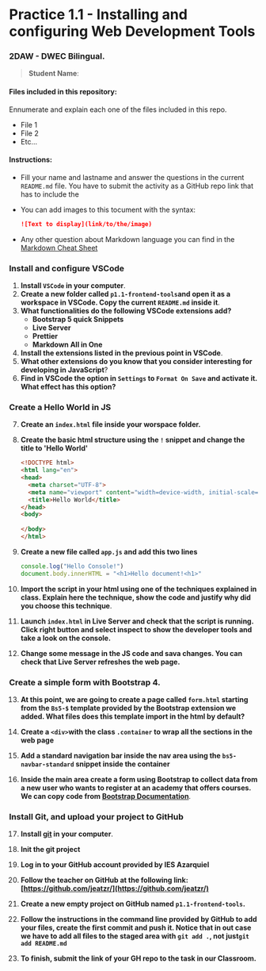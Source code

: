 # Practice 1.1 - Installing and configuring Web Development Tools

### 2DAW - DWEC Bilingual. 

> **Student Name**:  

#### Files included in this repository:

Ennumerate and explain each one of the files included in this repo.

- File 1
- File 2
- Etc...

#### Instructions: 

- Fill your name and lastname and answer the questions in the current `README.md` file. You have to submit the activity as a GitHub repo link that has to include the 

- You can add images to this tocument with the syntax:

    ```md
    ![Text to display](link/to/the/image)
    ```

- Any other question about Markdown language you can find in the [Markdown Cheat Sheet](https://www.markdownguide.org/cheat-sheet/)

### Install and configure VSCode

1. **Install `VSCode` in your computer**.
2. **Create a new folder called `p1.1-frontend-tools`and open it as a workspace in VSCode. Copy the current `README.md` inside it**.
3. **What functionalities do the following VSCode extensions add?**
   - **Bootstrap 5 quick Snippets**
   - **Live Server**
   - **Prettier**
   - **Markdown All in One**
4. **Install the extensions listed in the previous point in VSCode**.
5. **What other extensions do you know that you consider interesting for developing in JavaScript**?
6. **Find in VSCode the option in `Settings` to `Format On Save` and activate it. What effect has this option?**

### Create a Hello World in JS

7. **Create an `index.html` file inside your worspace folder.**
8. **Create the basic html structure using the `!` snippet and change the title to 'Hello World'**

    ```html
    <!DOCTYPE html>
    <html lang="en">
    <head>
      <meta charset="UTF-8">
      <meta name="viewport" content="width=device-width, initial-scale=1.0">
      <title>Hello World</title>
    </head>
    <body>
      
    </body>
    </html>
    ```

9. **Create a new file called `app.js` and add this two lines**

    ```js
    console.log("Hello Console!")
    document.body.innerHTML = "<h1>Hello document!<h1>"
    ```

10. **Import the script in your html using one of the techniques explained in class. Explain here the technique, show the code and justify why did you choose this technique**.

11. **Launch `index.html` in Live Server and check that the script is running. Click right button and select inspect to show the developer tools and take a look on the console.**
    
12. **Change some message in the JS code and sava changes. You can check that Live Server refreshes the web page.**


### Create a simple form with Bootstrap 4. 

13. **At this point, we are going to create a page called `form.html` starting from the `Bs5-$` template provided by the Bootstrap extension we added. What files does this template import in the html by default?**
    
14. **Create a `<div>`with the class `.container` to wrap all the sections in the web page**
  
15. **Add a standard navigation bar inside the nav area using the `bs5-navbar-standard` snippet inside the container**

16. **Inside the main area create a form using Bootstrap to collect data from a new user who wants to register at an academy that offers courses. We can copy code from [Bootstrap Documentation](https://getbootstrap.com/docs/5.0/forms/overview/)**. 

### Install Git, and upload your project to GitHub

17. **Install [git](https://git-scm.com/) in your computer**.
    
18. **Init the git project**
    
19. **Log in to your GitHub account provided by IES Azarquiel**
    
20. **Follow the teacher on GitHub at the following link: [https://github.com/jeatzr/](https://github.com/jeatzr/)**
    
21. **Create a new empty project on GitHub named `p1.1-frontend-tools`.**
    
22. **Follow the instructions in the command line provided by GitHub to add your files, create the first commit and push it. Notice that in out case we have to add all files to the staged area with `git add .`, not just`git add README.md`** 
    
23. **To finish, submit the link of your GH repo to the task in our Classroom.**